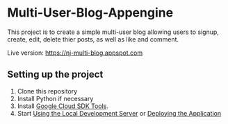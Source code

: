 # Multi-User-Blog-Appengine

This project is to create a simple multi-user blog allowing users to signup, create, edit, delete thier posts, as well as like and comment.

Live version: https://nj-multi-blog.appspot.com

## Setting up the project

1. Clone this repository
2. Install Python if necessary
3. Install [Google Cloud SDK Tools](https://cloud.google.com/sdk/docs/).
4. Start [Using the Local Development Server](https://cloud.google.com/appengine/docs/python/tools/using-local-server) or [Deploying the Application](https://cloud.google.com/appengine/docs/python/getting-started/deploying-the-application)
